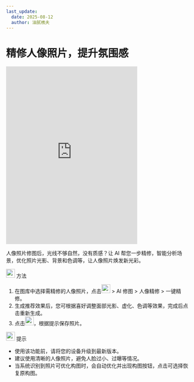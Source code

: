 ```yaml
---
last_update:
  date: 2025-08-12
  author: 油腻樵夫
---
```


# 精修人像照片，提升氛围感

<iframe src="https://tips-p01-drcn.dbankcdn.cn/MODEL/DOC/C00B030/resource/card/202512040kZZow/zh-cn/image/video/10044584_f007_Refine.mp4#toolbar=0" scrolling="no" border="0" frameborder="no" framespacing="0" allowfullscreen="true" width="360" height="486"> </iframe>

人像照片修图后，光线不够自然，没有质感？让 AI 帮您一步精修，智能分析场景，优化照片光影、背景和色调等，让人像照片焕发新光彩。

<img src="https://tips-p01-drcn.dbankcdn.cn/MODEL/DOC/C00B030/resource/card/202512281uswxk/zh-cn/image/common/buttons/fig_method.png" width="24" height="24"/> 方法

1.  在图库中选择需精修的人像照片，点击<img src="https://tips-p01-drcn.dbankcdn.cn/MODEL/DOC/C00B030/resource/card/202512040kZZow/zh-cn/image/common/buttons/ic_edit.png" width="24" height="24"/> > AI 修图 > 人像精修 > 一键精修。
2.  生成推荐效果后，您可根据喜好调整面部光影、虚化、色调等效果，完成后点击重新生成。
3.  点击<img src="https://tips-p01-drcn.dbankcdn.cn/MODEL/DOC/C00B030/resource/card/202512040kZZow/zh-cn/image/common/buttons/ic_gallery_settings_save.png" width="24" height="24"/>，根据提示保存照片。

<img src="https://tips-p01-drcn.dbankcdn.cn/MODEL/DOC/C00B030/resource/card/202512281uswxk/zh-cn/image/common/buttons/fig_tips.png" width="24" height="24"/> 提示

+   使用该功能前，请将您的设备升级到最新版本。
+   建议使用清晰的人像照片，避免人脸过小、过曝等情况。
+   当系统识别到照片可优化构图时，会自动优化并出现构图按钮，点击可选择恢复原构图。

